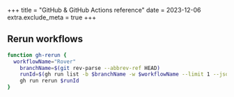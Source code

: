 +++
title = "GitHub & GitHub Actions reference"
date = 2023-12-06
extra.exclude_meta = true
+++

## Rerun  workflows

```bash
function gh-rerun {
  workflowName="Rover"
	branchName=$(git rev-parse --abbrev-ref HEAD)
	runId=$(gh run list -b $branchName -w $workflowName --limit 1 --json databaseId -q '.[0].databaseId')
	gh run rerun $runId
}
```
